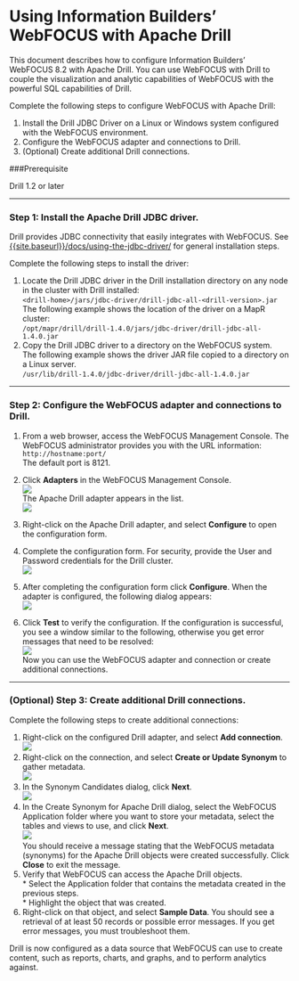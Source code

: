 # Using Information Builders’ WebFOCUS with Apache Drill

This document describes how to configure Information Builders’ WebFOCUS 8.2 with Apache Drill. You can use WebFOCUS with Drill to couple the visualization and analytic capabilities of WebFOCUS with the powerful SQL capabilities of Drill.  

Complete the following steps to configure WebFOCUS with Apache Drill:  

1. Install the Drill JDBC Driver on a Linux or Windows system configured with the WebFOCUS environment.  
2. Configure the WebFOCUS adapter and connections to Drill.  
3. (Optional) Create additional Drill connections.  

###Prerequisite  

Drill 1.2 or later

----------

### Step 1: Install the Apache Drill JDBC driver.  

Drill provides JDBC connectivity that easily integrates with WebFOCUS. See [{{site.baseurl}}/docs/using-the-jdbc-driver/](https://drill.apache.org/docs/using-the-jdbc-driver/) for general installation steps.  

Complete the following steps to install the driver:  

1. Locate the Drill JDBC driver in the Drill installation directory on any node in the cluster with Drill installed:  
`<drill-home>/jars/jdbc-driver/drill-jdbc-all-<drill-version>.jar`  
The following example shows the location of the driver on a MapR cluster:  
`/opt/mapr/drill/drill-1.4.0/jars/jdbc-driver/drill-jdbc-all-1.4.0.jar`
2.  Copy the Drill JDBC driver to a directory on the WebFOCUS system.  
The following example shows the driver JAR file copied to a directory on a Linux server.  
`/usr/lib/drill-1.4.0/jdbc-driver/drill-jdbc-all-1.4.0.jar`


----------

### Step 2: Configure the WebFOCUS adapter and connections to Drill.  

1. From a web browser, access the WebFOCUS Management Console. The WebFOCUS administrator provides you with the URL information: `http://hostname:port/`  
The default port is 8121.
2. Click **Adapters** in the WebFOCUS Management Console.  
![](http://i.imgur.com/owkjMKU.png)  
The Apache Drill adapter appears in the list.  
![](http://i.imgur.com/4y5EAzK.png) 
3. Right-click on the Apache Drill adapter, and select **Configure** to open the configuration form.
4. Complete the configuration form. For security, provide the User and Password credentials for the Drill cluster.  
![](http://i.imgur.com/estSqu0.png)  
 
5. After completing the configuration form click **Configure**. When the adapter is configured, the following dialog appears:  
![](http://i.imgur.com/qDbOtXa.png)
6. Click **Test** to verify the configuration. If the configuration is successful, you see a window similar to the following, otherwise you get error messages that need to be resolved:  
![](http://i.imgur.com/072YTag.png)  
Now you can use the WebFOCUS adapter and connection or create additional connections.

----------

### (Optional) Step 3: Create additional Drill connections. 

Complete the following steps to create additional connections:  

1. Right-click on the configured Drill adapter, and select **Add connection**.  
![](http://i.imgur.com/o06bn15.png)  
2. Right-click on the connection, and select **Create or Update Synonym** to gather metadata.  
![](http://i.imgur.com/7BvXalY.png)    
3. In the Synonym Candidates dialog, click **Next**.  
![](http://i.imgur.com/lXnd0VK.png)
4. In the Create Synonym for Apache Drill dialog, select the WebFOCUS Application folder where you want to store your metadata, select the tables and views to use, and click **Next**.  
![](http://i.imgur.com/GbBOo59.png)  
You should receive a message stating that the WebFOCUS metadata (synonyms) for the Apache Drill objects were created successfully. Click **Close** to exit the message.
5. Verify that WebFOCUS can access the Apache Drill objects.  
       * Select the Application folder that contains the metadata created in the previous steps.  
       * Highlight the object that was created.  
6. Right-click on that object, and select **Sample Data**. You should see a retrieval of at least 50 records or possible error messages. If you get error messages, you must troubleshoot them.  

Drill is now configured as a data source that WebFOCUS can use to create content, such as reports, charts, and graphs, and to perform analytics against.

